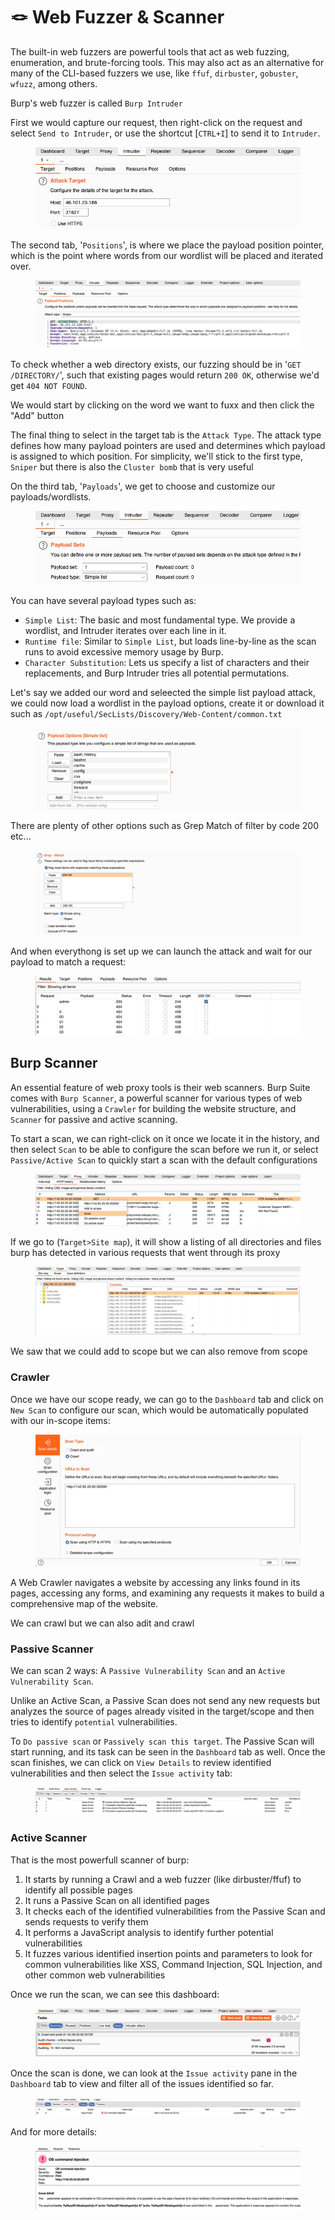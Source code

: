 # 🪢 Web Fuzzer & Scanner

The built-in web fuzzers are powerful tools that act as web fuzzing, enumeration, and brute-forcing tools. This may also act as an alternative for many of the CLI-based fuzzers we use, like `ffuf`, `dirbuster`, `gobuster`, `wfuzz`, among others.

Burp's web fuzzer is called `Burp Intruder`

First we would capture our request, then right-click on the request and select `Send to Intruder`, or use the shortcut \[`CTRL+I`] to send it to `Intruder`.

<figure><img src="../../../.gitbook/assets/image (1266).png" alt=""><figcaption></figcaption></figure>

The second tab, '`Positions`', is where we place the payload position pointer, which is the point where words from our wordlist will be placed and iterated over.

<figure><img src="../../../.gitbook/assets/image (1267).png" alt=""><figcaption></figcaption></figure>

To check whether a web directory exists, our fuzzing should be in '`GET /DIRECTORY/`', such that existing pages would return `200 OK`, otherwise we'd get `404 NOT FOUND`.

We would start by clicking on the word we want to fuxx and then click the "Add" button

The final thing to select in the target tab is the `Attack Type`. The attack type defines how many payload pointers are used and determines which payload is assigned to which position. For simplicity, we'll stick to the first type, `Sniper` but there is also the `Cluster bomb` that is very useful

On the third tab, '`Payloads`', we get to choose and customize our payloads/wordlists.

<figure><img src="../../../.gitbook/assets/image (1268).png" alt=""><figcaption></figcaption></figure>

You can have several payload types such as:

* `Simple List`: The basic and most fundamental type. We provide a wordlist, and Intruder iterates over each line in it.
* `Runtime file`: Similar to `Simple List`, but loads line-by-line as the scan runs to avoid excessive memory usage by Burp.
* `Character Substitution`: Lets us specify a list of characters and their replacements, and Burp Intruder tries all potential permutations.

Let's say we added our word and seleected the simple list payload attack, we could now load a wordlist in the payload options, create it or download it such as `/opt/useful/SecLists/Discovery/Web-Content/common.txt`

<figure><img src="../../../.gitbook/assets/image (1269).png" alt=""><figcaption></figcaption></figure>

There are plenty of other options such as Grep Match of filter by code 200 etc...

<figure><img src="../../../.gitbook/assets/image (1270).png" alt=""><figcaption></figcaption></figure>

And when everythong is set up we can launch the attack and wait for our payload to match a request:

<figure><img src="../../../.gitbook/assets/image (1271).png" alt=""><figcaption></figcaption></figure>

## Burp Scanner

An essential feature of web proxy tools is their web scanners. Burp Suite comes with `Burp Scanner`, a powerful scanner for various types of web vulnerabilities, using a `Crawler` for building the website structure, and `Scanner` for passive and active scanning.

To start a scan, we can right-click on it once we locate it in the history, and then select `Scan` to be able to configure the scan before we run it, or select `Passive/Active Scan` to quickly start a scan with the default configurations

<figure><img src="../../../.gitbook/assets/image (1) (1) (1) (1).png" alt=""><figcaption></figcaption></figure>

If we go to (`Target>Site map`), it will show a listing of all directories and files burp has detected in various requests that went through its proxy

<figure><img src="../../../.gitbook/assets/image (2) (1) (1) (1).png" alt=""><figcaption></figcaption></figure>

We saw that we could add to scope but we can also remove from scope

### Crawler

Once we have our scope ready, we can go to the `Dashboard` tab and click on `New Scan` to configure our scan, which would be automatically populated with our in-scope items:

<figure><img src="../../../.gitbook/assets/image (3) (1) (1).png" alt=""><figcaption></figcaption></figure>

A Web Crawler navigates a website by accessing any links found in its pages, accessing any forms, and examining any requests it makes to build a comprehensive map of the website.

We can crawl but we can also adit and crawl

### Passive Scanner

We can scan 2 ways: A `Passive Vulnerability Scan` and an `Active Vulnerability Scan`.

Unlike an Active Scan, a Passive Scan does not send any new requests but analyzes the source of pages already visited in the target/scope and then tries to identify `potential` vulnerabilities.

To `Do passive scan` or `Passively scan this target`. The Passive Scan will start running, and its task can be seen in the `Dashboard` tab as well. Once the scan finishes, we can click on `View Details` to review identified vulnerabilities and then select the `Issue activity` tab:

<figure><img src="../../../.gitbook/assets/image (4).png" alt=""><figcaption></figcaption></figure>

### Active Scanner

That is the most powerfull scanner of burp:

1. It starts by running a Crawl and a web fuzzer (like dirbuster/ffuf) to identify all possible pages
2. It runs a Passive Scan on all identified pages
3. It checks each of the identified vulnerabilities from the Passive Scan and sends requests to verify them
4. It performs a JavaScript analysis to identify further potential vulnerabilities
5. It fuzzes various identified insertion points and parameters to look for common vulnerabilities like XSS, Command Injection, SQL Injection, and other common web vulnerabilities

Once we run the scan, we can see this dashboard:

<figure><img src="../../../.gitbook/assets/image (5).png" alt=""><figcaption></figcaption></figure>

Once the scan is done, we can look at the `Issue activity` pane in the `Dashboard` tab to view and filter all of the issues identified so far.

<figure><img src="../../../.gitbook/assets/image (6).png" alt=""><figcaption></figcaption></figure>

And for more details:

<figure><img src="../../../.gitbook/assets/image (7).png" alt=""><figcaption></figcaption></figure>
